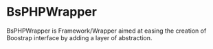 # BsPHPWrapper
BsPHPWrapper is Framework/Wrapper aimed at easing the creation of Boostrap interface by adding a layer of abstraction.
